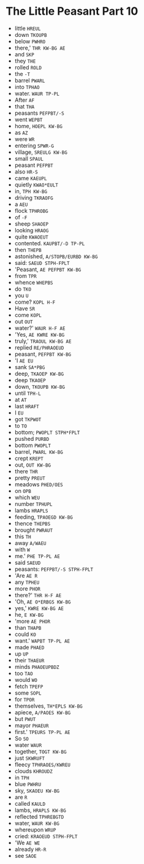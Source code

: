 # The Little Peasant Part 10

* little `HREUL`
* down `TKOUPB`
* below `PWHRO`
* there,' `THR KW-BG AE`
* and `SKP`
* they `THE`
* rolled `ROLD`
* the `-T`
* barrel `PWARL`
* into `TPHAO`
* water. `WAUR TP-PL`
* After `AF`
* that `THA`
* peasants `PEFPBT/-S`
* went `WEPBT`
* home, `HOEPL KW-BG`
* as `AZ`
* were `WR`
* entering `SPWR-G`
* village, `SREULG KW-BG`
* small `SPAUL`
* peasant `PEFPBT`
* also `HR-S`
* came `KAEUPL`
* quietly `KWAO*EULT`
* in, `TPH KW-BG`
* driving `TKRAOFG`
* a `AEU`
* flock `TPHROBG`
* of `-F`
* sheep `SHAOEP`
* looking `HRAOG`
* quite `KWAOEUT`
* contented. `KAUPBT/-D TP-PL`
* then `THEPB`
* astonished, `A/STOPB/EURBD KW-BG`
* said: `SAEUD STPH-FPLT`
* 'Peasant, `AE PEFPBT KW-BG`
* from `TPR`
* whence `WHEPBS`
* do `TKO`
* you `U`
* come? `KOPL H-F`
* Have `SR`
* come `KOPL`
* out `OUT`
* water?' `WAUR H-F AE`
* 'Yes, `AE KWRE KW-BG`
* truly,' `TRAOUL KW-BG AE`
* replied `RE/PHRAOEUD`
* peasant, `PEFPBT KW-BG`
* 'I `AE EU`
* sank `SA*PBG`
* deep, `TKAOEP KW-BG`
* deep `TKAOEP`
* down, `TKOUPB KW-BG`
* until `TPH-L`
* at `AT`
* last `HRAFT`
* I `EU`
* got `TKPWOT`
* to `TO`
* bottom; `PWOPLT STPH*FPLT`
* pushed `PURBD`
* bottom `PWOPLT`
* barrel, `PWARL KW-BG`
* crept `KREPT`
* out, `OUT KW-BG`
* there `THR`
* pretty `PREUT`
* meadows `PHED/OES`
* on `OPB`
* which `WEU`
* number `TPHUPL`
* lambs `HRAPLS`
* feeding, `TPAOEGD KW-BG`
* thence `THEPBS`
* brought `PWRAUT`
* this `TH`
* away `A/WAEU`
* with `W`
* me.' `PHE TP-PL AE`
* said `SAEUD`
* peasants: `PEFPBT/-S STPH-FPLT`
* 'Are `AE R`
* any `TPHEU`
* more `PHOR`
* there?' `THR H-F AE`
* 'Oh, `AE O*ERBGS KW-BG`
* yes,' `KWRE KW-BG AE`
* he, `E KW-BG`
* 'more `AE PHOR`
* than `THAPB`
* could `KO`
* want.' `WAPBT TP-PL AE`
* made `PHAED`
* up `UP`
* their `THAEUR`
* minds `PHAOEUPBDZ`
* too `TAO`
* would `WO`
* fetch `TPEFP`
* some `SOPL`
* for `TPOR`
* themselves, `TH*EPLS KW-BG`
* apiece, `A/PAOES KW-BG`
* but `PWUT`
* mayor `PHAEUR`
* first.' `TPEURS TP-PL AE`
* So `SO`
* water `WAUR`
* together, `TOGT KW-BG`
* just `SKWRUFT`
* fleecy `TPHRAOES/KWREU`
* clouds `KHROUDZ`
* in `TPH`
* blue `PWHRU`
* sky, `SKAOEU KW-BG`
* are `R`
* called `KAULD`
* lambs, `HRAPLS KW-BG`
* reflected `TPHREBGTD`
* water, `WAUR KW-BG`
* whereupon `WRUP`
* cried: `KRAOEUD STPH-FPLT`
* 'We `AE WE`
* already `HR-R`
* see `SAOE`
